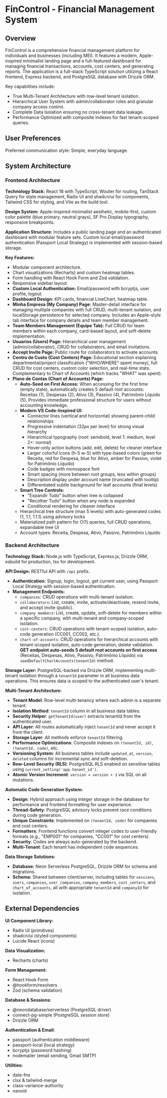 # FinControl - Financial Management System

## Overview

FinControl is a comprehensive financial management platform for individuals and businesses (including MEI). It features a modern, Apple-inspired minimalist landing page and a full-featured dashboard for managing financial transactions, accounts, cost centers, and generating reports. The application is a full-stack TypeScript solution utilizing a React frontend, Express backend, and PostgreSQL database with Drizzle ORM.

Key capabilities include:
- True Multi-Tenant Architecture with row-level tenant isolation.
- Hierarchical User System with admin/collaborator roles and granular company access control.
- Complete Data Isolation ensuring no cross-tenant data leakage.
- Performance Optimized with composite indexes for fast tenant-scoped queries.

## User Preferences

Preferred communication style: Simple, everyday language.

## System Architecture

### Frontend Architecture

**Technology Stack:** React 18 with TypeScript, Wouter for routing, TanStack Query for state management, Radix UI and shadcn/ui for components, Tailwind CSS for styling, and Vite as the build tool.

**Design System:** Apple-inspired minimalist aesthetic, mobile-first, custom color palette (blue primary, neutral grays), SF Pro Display typography, responsive breakpoints.

**Application Structure:** Includes a public landing page and an authenticated dashboard with modular feature sets. Custom local email/password authentication (Passport Local Strategy) is implemented with session-based storage.

**Key Features:**
- Modular component architecture.
- Chart visualizations (Recharts) and custom heatmap tables.
- Form handling with React Hook Form and Zod validation.
- Responsive sidebar layout.
- **Custom Local Authentication:** Email/password with bcryptjs, user profile, logout.
- **Dashboard Design:** KPI cards, financial LineChart, heatmap table.
- **Minha Empresa (My Company) Page:** Master-detail interface for managing multiple companies with full CRUD, multi-tenant isolation, and localStorage persistence for selected company. Includes an Apple-style tab interface for company details and team member management.
- **Team Members Management (Equipe Tab):** Full CRUD for team members within each company, card-based layout, and soft-delete implementation.
- **Usuarios (Users) Page:** Hierarchical user management (admin/collaborator), CRUD for collaborators, and email invitations.
- **Accept Invite Page:** Public route for collaborators to activate accounts.
- **Centro de Custo (Cost Centers) Page:** Educational section explaining departmental/project classification ("WHO/WHERE" spent money), full CRUD for cost centers, custom color selection, and real-time stats. Complementary to Chart of Accounts (which tracks "WHAT" was spent).
- **Plano de Contas (Chart of Accounts) Page:** 
  - **Auto-Seed on First Access:** When accessing for the first time (empty state), automatically creates 5 default root accounts: Receitas (1), Despesas (2), Ativo (3), Passivo (4), Patrimônio Líquido (5). Provides immediate professional structure for users without accounting knowledge.
  - **Modern VS Code-Inspired UI:** 
    - Connector lines (vertical and horizontal) showing parent-child relationships
    - Progressive indentation (32px per level) for strong visual hierarchy
    - Hierarchical typography (root: semibold, level 1: medium, level 2+: normal)
    - Hover-only action buttons (add, edit, delete) for cleaner interface
    - Larger colorful icons (h-5 w-5) with type-based colors (green for Receita, red for Despesa, blue for Ativo, amber for Passivo, violet for Patrimônio Líquido)
    - Code badges with monospace font
    - Smart spacing (more between root groups, less within groups)
    - Description display under account name (truncated with tooltip)
    - Differentiated subtle background for leaf accounts (final levels)
  - **Smart Tree Controls:**
    - "Expandir Tudo" button when tree is collapsed
    - "Recolher Tudo" button when any node is expanded
    - Conditional rendering for cleaner interface
  - Hierarchical tree structure (max 5 levels) with auto-generated codes (1, 1.1, 1.1.1) using advisory locks
  - Materialized path pattern for O(1) queries, full CRUD operations, expandable tree UI
  - Account types: Receita, Despesa, Ativo, Passivo, Patrimônio Líquido

### Backend Architecture

**Technology Stack:** Node.js with TypeScript, Express.js, Drizzle ORM, esbuild for production, tsx for development.

**API Design:** RESTful API with `/api` prefix.
- **Authentication:** Signup, login, logout, get current user, using Passport Local Strategy with session-based authentication.
- **Management Endpoints:**
    - `companies`: CRUD operations with multi-tenant isolation.
    - `collaborators`: List, create, invite, activate/deactivate, resend invite, and accept invite (public).
    - `company members`: List, create, update, soft-delete for members within a specific company, with multi-tenant and company-scoped isolation.
    - `cost-centers`: CRUD operations with tenant-scoped isolation, auto-code generation (CC001, CC002, etc.).
    - `chart-of-accounts`: CRUD operations for hierarchical accounts with tenant-scoped isolation, auto-code generation, delete validation. **GET endpoint auto-seeds 5 default root accounts on first access** (Receitas, Despesas, Ativo, Passivo, Patrimônio Líquido) via `seedDefaultChartAccounts(tenantId)` method.

**Storage Layer:** PostgreSQL-backed via Drizzle ORM, implementing multi-tenant isolation through a `tenantId` parameter in all business data operations. This ensures data is scoped to the authenticated user's tenant.

**Multi-Tenant Architecture:**
- **Tenant Model**: Row-level multi-tenancy where each admin is a separate tenant.
- **Isolation Method**: `tenantId` column in all business data tables.
- **Security Helper**: `getTenantId(user)` extracts tenantId from the authenticated user.
- **API Layer**: All routes automatically inject `tenantId` and never accept it from the client.
- **Storage Layer**: All methods enforce `tenantId` filtering.
- **Performance Optimizations**: Composite indexes on `(tenantId, id)`, `(tenantId, code)`, etc.
- **Versioning System**: All business tables include `updated_at`, `version`, `deleted` columns for incremental sync and soft-deletion.
- **Row-Level Security (RLS)**: PostgreSQL RLS enabled on sensitive tables using `current_setting('app.tenant_id')`.
- **Atomic Version Increment**: `version = version + 1` via SQL on all mutations.

**Automatic Code Generation System:**
- **Design**: Hybrid approach using integer storage in the database for performance and frontend formatting for user experience.
- **Thread-Safety**: PostgreSQL advisory locks prevent race conditions during code generation.
- **Unique Constraints**: Implemented on `(tenantId, code)` for companies and cost centers.
- **Formatters**: Frontend functions convert integer codes to user-friendly formats (e.g., "EMP001" for companies, "CC001" for cost centers).
- **Security**: Codes are always auto-generated by the backend.
- **Multi-Tenant**: Each tenant has independent code sequences.

**Data Storage Solutions:**
- **Database:** Neon Serverless PostgreSQL, Drizzle ORM for schema and migrations.
- **Schema:** Shared between client/server, including tables for `sessions`, `users`, `companies`, `user_companies`, `company_members`, `cost_centers`, and `chart_of_accounts`, all with appropriate `tenantId` and `companyId` for isolation.

## External Dependencies

**UI Component Library:**
- Radix UI (primitives)
- shadcn/ui (styled components)
- Lucide React (icons)

**Data Visualization:**
- Recharts (charts)

**Form Management:**
- React Hook Form
- @hookform/resolvers
- Zod (schema validation)

**Database & Sessions:**
- @neondatabase/serverless (PostgreSQL driver)
- connect-pg-simple (PostgreSQL session store)
- Drizzle ORM

**Authentication & Email:**
- passport (authentication middleware)
- passport-local (local strategy)
- bcryptjs (password hashing)
- nodemailer (email sending, Gmail SMTP)

**Utilities:**
- date-fns
- clsx & tailwind-merge
- class-variance-authority
- nanoid